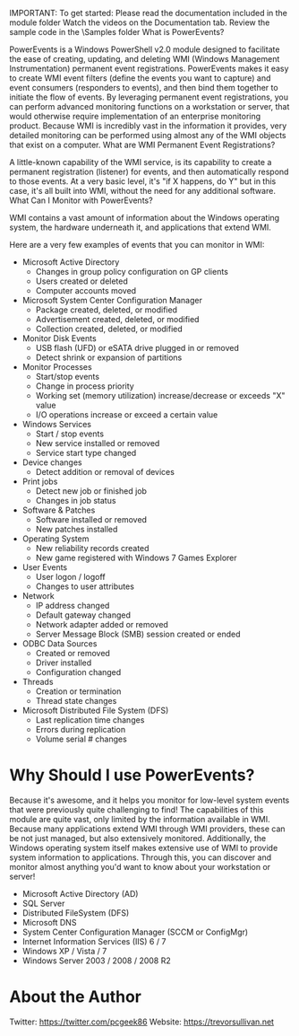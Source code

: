 IMPORTANT: To get started:
Please read the documentation included in the module folder
Watch the videos on the Documentation tab.
Review the sample code in the \Samples folder
What is PowerEvents?

PowerEvents is a Windows PowerShell v2.0 module designed to facilitate the ease of creating, updating, and deleting WMI (Windows Management Instrumentation) permanent event registrations. PowerEvents makes it easy to create WMI event filters (define the events you want to capture) and event consumers (responders to events), and then bind them together to initiate the flow of events. By leveraging permanent event registrations, you can perform advanced monitoring functions on a workstation or server, that would otherwise require implementation of an enterprise monitoring product. Because WMI is incredibly vast in the information it provides, very detailed monitoring can be performed using almost any of the WMI objects that exist on a computer.
What are WMI Permanent Event Registrations?

A little-known capability of the WMI service, is its capability to create a permanent registration (listener) for events, and then automatically respond to those events. At a very basic level, it's "if X happens, do Y" but in this case, it's all built into WMI, without the need for any additional software.
What Can I Monitor with PowerEvents?

WMI contains a vast amount of information about the Windows operating system, the hardware underneath it, and applications that extend WMI.

Here are a very few examples of events that you can monitor in WMI:
- Microsoft Active Directory
  - Changes in group policy configuration on GP clients
  - Users created or deleted
  - Computer accounts moved
- Microsoft System Center Configuration Manager
  - Package created, deleted, or modified
  - Advertisement created, deleted, or modified
  - Collection created, deleted, or modified
- Monitor Disk Events
  - USB flash (UFD) or eSATA drive plugged in or removed
  - Detect shrink or expansion of partitions
- Monitor Processes
  - Start/stop events
  - Change in process priority
  - Working set (memory utilization) increase/decrease or exceeds "X" value
  - I/O operations increase or exceed a certain value
- Windows Services
  - Start / stop events
  - New service installed or removed
  - Service start type changed
- Device changes
  - Detect addition or removal of devices
- Print jobs
  - Detect new job or finished job
  - Changes in job status
- Software & Patches
  - Software installed or removed
  - New patches installed
- Operating System
  - New reliability records created
  - New game registered with Windows 7 Games Explorer
- User Events
  - User logon / logoff
  - Changes to user attributes
- Network
  - IP address changed
  - Default gateway changed
  - Network adapter added or removed
  - Server Message Block (SMB) session created or ended
- ODBC Data Sources
  - Created or removed
  - Driver installed
  - Configuration changed
- Threads
  - Creation or termination
  - Thread state changes
- Microsoft Distributed File System (DFS)
  - Last replication time changes
  - Errors during replication
  - Volume serial # changes

# Why Should I use PowerEvents?

Because it's awesome, and it helps you monitor for low-level system events that were previously quite challenging to find! The capabilities of this module are quite vast, only limited by the information available in WMI. Because many applications extend WMI through WMI providers, these can be not just managed, but also extensively monitored. Additionally, the Windows operating system itself makes extensive use of WMI to provide system information to applications. Through this, you can discover and monitor almost anything you'd want to know about your workstation or server!

- Microsoft Active Directory (AD)
- SQL Server
- Distributed FileSystem (DFS)
- Microsoft DNS
- System Center Configuration Manager (SCCM or ConfigMgr)
- Internet Information Services (IIS) 6 / 7
- Windows XP / Vista / 7
- Windows Server 2003 / 2008 / 2008 R2

# About the Author

Twitter: https://twitter.com/pcgeek86
Website: https://trevorsullivan.net
